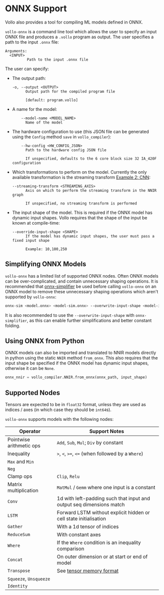 # ONNX Support

Vollo also provides a tool for compiling ML models defined in ONNX.

`vollo-onnx` is a command line tool which allows the user to specify an input ONNX file and produces a `.vollo` program as output. The user specifies a path to the input `.onnx` file:

```text
Arguments:
  <INPUT>
          Path to the input .onnx file
```

The user can specify:

- The output path:

  ```text
  -o, --output <OUTPUT>
        Output path for the compiled program file

        [default: program.vollo]
  ```

- A name for the model:

  ```text
      --model-name <MODEL_NAME>
        Name of the model
  ```

- The hardware configuration to use (this JSON file can be generated using the `Config` method `save` in `vollo_compiler`):

  ```text
      --hw-config <HW_CONFIG_JSON>
        Path to the hardware config JSON file

        If unspecified, defaults to the 6 core block size 32 IA_420F configuration
  ```

- Which transformations to perform on the model. Currently the only available transformation is the streaming transform [Example 2: CNN](example-2-cnn.md):

  ```text
  --streaming-transform <STREAMING_AXIS>
        Axis on which to perform the streaming transform in the NNIR graph

        If unspecified, no streaming transform is performed
  ```

- The input shape of the model. This is required if the ONNX model has dynamic input shapes. Vollo requires that the shape of the input be known at compile-time:

  ```text
  --override-input-shape <SHAPE>
        If the model has dynamic input shapes, the user must pass a fixed input shape

        Example: 10,100,250
  ```

## Simplifying ONNX Models

`vollo-onnx` has a limited list of supported ONNX nodes. Often ONNX models can be over-complicated, and contain unnecessary shaping operations. It is recommended that [onnx-simplifier](https://github.com/daquexian/onnx-simplifier) be used before calling `vollo-onnx` on an ONNX model to remove these unnecessary shaping operations which aren't supported by `vollo-onnx`:

```sh
onnx-sim <model.onnx> <model-sim.onnx> --overwrite-input-shape <model-input-shape>
```

It is also recommended to use the `--overwrite-input-shape` with `onnx-simplifier`, as this can enable further simplifications and better constant folding.

## Using ONNX from Python

ONNX models can also be imported and translated to NNIR models directly in python using the static `NNIR` method `from_onnx`. This also requires that the input shape be specified if the ONNX model has dynamic input shapes, otherwise it can be `None`.

```python
onnx_nnir = vollo_compiler.NNIR.from_onnx(onnx_path, input_shape)
```

## Supported Nodes

Tensors are expected to be in `float32` format, unless they are used as indices / axes (in which case they should be `int64`s).

`vollo-onnx` supports models with the following nodes:

| Operator                 | Support Notes                                                        |
| ------------------------ | -------------------------------------------------------------------- |
| Pointwise arithmetic ops | `Add`, `Sub`, `Mul`; `Div` by constant                               |
| Inequality               | `>`, `<`, `>=`, `<=` (when followed by a `Where`)                    |
| `Max` and `Min`          |                                                                      |
| `Neg`                    |                                                                      |
| Clamp ops                | `Clip`, `Relu`                                                       |
| Matrix multiplication    | `MatMul` / `Gemm` where one input is a constant                      |
| `Conv`                   | 1d with left-padding such that input and output seq dimensions match |
| `LSTM`                   | Forward LSTM without explicit hidden or cell state initialisation    |
| `Gather`                 | With a 1d tensor of indices                                          |
| `ReduceSum`              | With constant axes                                                   |
| `Where`                  | If the `Where` condition is an inequality comparison                 |
| `Concat`                 | On outer dimension or at start or end of model                       |
| `Transpose`              | See [tensor memory format](supported-models.md#tensor-memory-format) |
| `Squeeze`, `Unsqueeze`   |                                                                      |
| `Identity`               |                                                                      |
